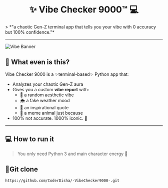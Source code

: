 <h1 align="center">
✨ Vibe Checker 9000™ 💻
</h1>
> *"a chaotic Gen-Z terminal app that tells you your vibe with 0 accuracy but 100% confidence."*  

---

![Vibe Banner](https://media.tenor.com/ruXJMC0c1KgAAAAC/vibes-vibe.gif)

## 💫 What even is this?

Vibe Checker 9000 is a ✨terminal-based✨ Python app that:
- Analyzes your chaotic Gen-Z aura
- Gives you a custom **vibe report** with:
  - 🔮 a random aesthetic vibe
  - 🌦️ a fake weather mood
  - 💬 an inspirational quote
  - 🐸 a meme animal just because
- 100% not accurate. 1000% iconic. 💅

---

## 💻 How to run it

> You only need Python 3 and main character energy 🌈

## 🔮Git clone

```bash
https://github.com/CoderDisha/-VibeChecker9000-.git

